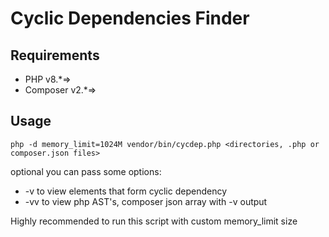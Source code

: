 Cyclic Dependencies Finder
==========

Requirements
--------
* PHP v8.*=>
* Composer v2.*=>

Usage
--------
    php -d memory_limit=1024M vendor/bin/cycdep.php <directories, .php or composer.json files>
optional you can pass some options:
* -v to view elements that form cyclic dependency
* -vv to view php AST's, composer json array with -v output 

Highly recommended to run this script with custom memory_limit size
